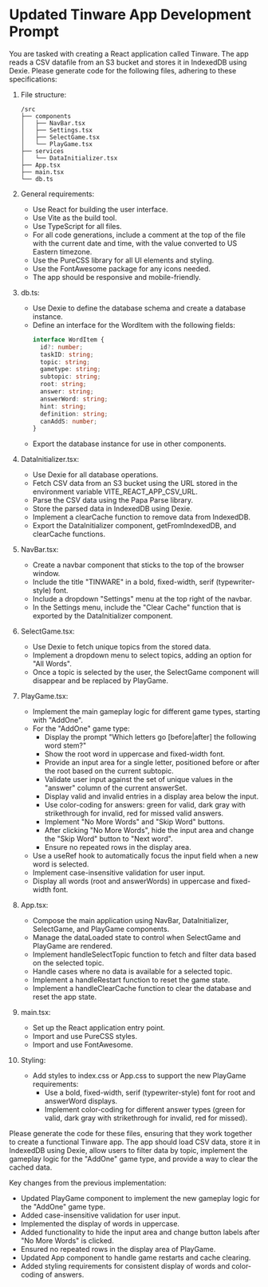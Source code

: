 # Updated Tinware App Development Prompt

You are tasked with creating a React application called Tinware. The app reads a CSV datafile from an S3 bucket and stores it in IndexedDB using Dexie. Please generate code for the following files, adhering to these specifications:

1. File structure:
   ```
   /src
   ├── components
   │   ├── NavBar.tsx
   │   ├── Settings.tsx
   │   ├── SelectGame.tsx
   │   └── PlayGame.tsx
   ├── services
   │   └── DataInitializer.tsx
   ├── App.tsx
   ├── main.tsx
   └── db.ts
   ```

2. General requirements:
   - Use React for building the user interface.
   - Use Vite as the build tool.
   - Use TypeScript for all files.
   - For all code generations, include a comment at the top of the file with the current date and time, with the value converted to US Eastern timezone.
   - Use the PureCSS library for all UI elements and styling.
   - Use the FontAwesome package for any icons needed.
   - The app should be responsive and mobile-friendly.

3. db.ts:
   - Use Dexie to define the database schema and create a database instance.
   - Define an interface for the WordItem with the following fields:
     ```typescript
     interface WordItem {
       id?: number;
       taskID: string;
       topic: string;
       gametype: string;
       subtopic: string;
       root: string;
       answer: string;
       answerWord: string;
       hint: string;
       definition: string;
       canAddS: number;
     }
     ```
   - Export the database instance for use in other components.

4. DataInitializer.tsx:
   - Use Dexie for all database operations.
   - Fetch CSV data from an S3 bucket using the URL stored in the environment variable VITE_REACT_APP_CSV_URL.
   - Parse the CSV data using the Papa Parse library.
   - Store the parsed data in IndexedDB using Dexie.
   - Implement a clearCache function to remove data from IndexedDB.
   - Export the DataInitializer component, getFromIndexedDB, and clearCache functions.

5. NavBar.tsx:
   - Create a navbar component that sticks to the top of the browser window.
   - Include the title "TINWARE" in a bold, fixed-width, serif (typewriter-style) font.
   - Include a dropdown "Settings" menu at the top right of the navbar.
   - In the Settings menu, include the "Clear Cache" function that is exported by the DataInitializer component.

6. SelectGame.tsx:
   - Use Dexie to fetch unique topics from the stored data.
   - Implement a dropdown menu to select topics, adding an option for "All Words".
   - Once a topic is selected by the user, the SelectGame component will disappear and be replaced by PlayGame.

7. PlayGame.tsx:
   - Implement the main gameplay logic for different game types, starting with "AddOne".
   - For the "AddOne" game type:
     - Display the prompt "Which letters go [before|after] the following word stem?"
     - Show the root word in uppercase and fixed-width font.
     - Provide an input area for a single letter, positioned before or after the root based on the current subtopic.
     - Validate user input against the set of unique values in the "answer" column of the current answerSet.
     - Display valid and invalid entries in a display area below the input.
     - Use color-coding for answers: green for valid, dark gray with strikethrough for invalid, red for missed valid answers.
     - Implement "No More Words" and "Skip Word" buttons.
     - After clicking "No More Words", hide the input area and change the "Skip Word" button to "Next word".
     - Ensure no repeated rows in the display area.
   - Use a useRef hook to automatically focus the input field when a new word is selected.
   - Implement case-insensitive validation for user input.
   - Display all words (root and answerWords) in uppercase and fixed-width font.

8. App.tsx:
   - Compose the main application using NavBar, DataInitializer, SelectGame, and PlayGame components.
   - Manage the dataLoaded state to control when SelectGame and PlayGame are rendered.
   - Implement handleSelectTopic function to fetch and filter data based on the selected topic.
   - Handle cases where no data is available for a selected topic.
   - Implement a handleRestart function to reset the game state.
   - Implement a handleClearCache function to clear the database and reset the app state.

9. main.tsx:
   - Set up the React application entry point.
   - Import and use PureCSS styles.
   - Import and use FontAwesome.

10. Styling:
    - Add styles to index.css or App.css to support the new PlayGame requirements:
      - Use a bold, fixed-width, serif (typewriter-style) font for root and answerWord displays.
      - Implement color-coding for different answer types (green for valid, dark gray with strikethrough for invalid, red for missed).

Please generate the code for these files, ensuring that they work together to create a functional Tinware app. The app should load CSV data, store it in IndexedDB using Dexie, allow users to filter data by topic, implement the gameplay logic for the "AddOne" game type, and provide a way to clear the cached data.

Key changes from the previous implementation:
- Updated PlayGame component to implement the new gameplay logic for the "AddOne" game type.
- Added case-insensitive validation for user input.
- Implemented the display of words in uppercase.
- Added functionality to hide the input area and change button labels after "No More Words" is clicked.
- Ensured no repeated rows in the display area of PlayGame.
- Updated App component to handle game restarts and cache clearing.
- Added styling requirements for consistent display of words and color-coding of answers.